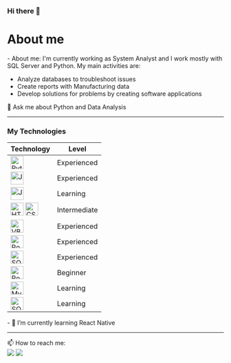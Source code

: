 ### Hi there 👋

<!--
**Rodrigolsantoswk/Rodrigolsantoswk** is a ✨ _special_ ✨ repository because its `README.md` (this file) appears on your GitHub profile.

Here are some ideas to get you started:

- 🔭 I’m currently working on Continental Tires
<!--- 👯 I’m looking to collaborate on ...-->
<h1>About me</h1>
- About me: I'm currently working as System Analyst and I work mostly with SQL Server and Python.   
My main activities are: 
<ul>
  <li>Analyze databases to troubleshoot issues</li>
  <li>Create reports with Manufacturing data</li>
  <li>Develop solutions for problems by creating software applications</li>
</ul>
💬 Ask me about Python and Data Analysis
<hr>
<h3>My Technologies</h3>
<table>
  <thead>
    <tr>
      <th>Technology</th>
      <th>Level</th>
    </tr>
  </thead>
  <tbody>
    <tr>
      <td>
        <img src="https://cdn.iconscout.com/icon/free/png-256/python-2752092-2284909.png" height="30" alt="Python"> 
      </td>
      <td>Experienced</td> 
    </tr>
    <tr>
      <td><img src="https://cdn.iconscout.com/icon/free/png-256/java-60-1174953.png" height="30" alt="Java"></td>
      <td>Experienced</td>
    </tr>
    <tr>
      <td><img src="https://cdn.iconscout.com/icon/free/png-256/javascript-2038874-1720087.png" height="30" alt="JavaScript"></td>
      <td>Learning</td>
    </tr>
    <tr>
      <td><img src="https://cdn.iconscout.com/icon/free/png-256/html5-40-1175193.png" height="30" alt="HTML5"> 
        <img src="https://cdn.iconscout.com/icon/free/png-256/css3-11-1175239.png" height="30" alt="CSS3">
      </td>
      <td>Intermediate</td>
    </tr>
    <tr>
      <td><img src="https://wyday.com/images/lm/langs/vba.1.svg" height="30" alt="VBA"></td>
      <td>Experienced</td>
    </tr>
    <tr>
      <td><img src="https://upload.wikimedia.org/wikipedia/commons/thumb/c/cf/New_Power_BI_Logo.svg/630px-New_Power_BI_Logo.svg.png" height="30" alt="PowerBI"></td>
      <td>Experienced</td>
    </tr>
    <tr>
      <td><img src="https://img.icons8.com/color/48/000000/microsoft-sql-server.png" height="30" alt="SQL Server"></td>
      <td>Experienced</td>
    </tr>
    <tr>
      <td><img src="https://img.icons8.com/color/48/000000/postgreesql.png" height="30" alt="PostgresSQL"></td>
      <td>Beginner</td>
    </tr>
    <tr>
      <td><img src="https://cdn.freebiesupply.com/logos/large/2x/mysql-5-logo-png-transparent.png" height="30" alt="MySQL"></td>
      <td>Learning</td>
    </tr>
    <tr>
      <td><img src="https://dwglogo.com/wp-content/uploads/2018/03/SQLite_Vector_logo.png" height="30" alt="SQLite"></td>
      <td>Learning</td>
    </tr>
  </tbody>
</table>
- 🌱 I’m currently learning React Native<br>

<hr>
📫 How to reach me:<br> <a href="https://www.linkedin.com/in/rodrigolsantoswk/"><img src="https://camo.githubusercontent.com/c00f87aeebbec37f3ee0857cc4c20b21fefde8a96caf4744383ebfe44a47fe3f/68747470733a2f2f696d672e736869656c64732e696f2f62616467652f2d4c696e6b6564496e2d2532333030373742353f7374796c653d666f722d7468652d6261646765266c6f676f3d6c696e6b6564696e266c6f676f436f6c6f723d7768697465"/></a> 
<a href="mailto:limasrodrigowk@gmail.com"><img src="https://camo.githubusercontent.com/927d6b3961fa048ff7303daf291cb5869dfa25018997cf8c1373c2f6a85b1458/68747470733a2f2f696d672e736869656c64732e696f2f62616467652f2d476d61696c2d2532333333333f7374796c653d666f722d7468652d6261646765266c6f676f3d676d61696c266c6f676f436f6c6f723d7768697465"/></a>
